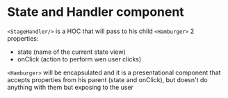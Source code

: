 # State and Handler component

`<StageHandler/>` is a HOC that will pass to his child
`<Hamburger>` 2 properties:
  * state (name of the current state view)
  * onClick (action to perform wen user clicks)

`<Hamburger>` will be encapsulated and it is a presentational component
that accepts properties from his parent (state and onClick), but doesn't do anything
with them but exposing to the user

